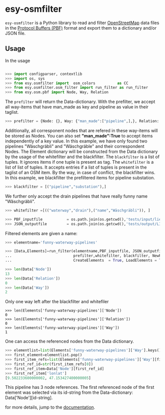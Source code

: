 # esy-osmfilter

`esy-osmfilter` is a Python library to read and filter [OpenStreetMap](https://www.openstreetmap.org) data files in the [Protocol
Buffers (PBF)](https://developers.google.com/protocol-buffers/) format and export them to a dictionary and/or JSON file.

## Usage

In the usage 



```python

>>> import configparser, contextlib
>>> import os, sys
>>> from esy.osmfilter import  osm_colors          as CC
>>> from esy.osmfilter.osm_filter import run_filter as run_filter
>>> from esy.osm.pbf import Node, Way, Relation

```

The `prefilter` will return the Data-dictionary.
With the prefilter, we accept all way-items that have man_made as key and pipeline as value in their taglist.

```python
>>> prefilter = {Node: {}, Way: {"man_made":["pipeline",],}, Relation: {}}

```

Additionally, all corresponent nodes that are refered in these way-items will be stored as Nodes.
You can also set **"man_made":True** to accept items independently of a key value.
In this example, we have only found two pipelines "Wäschgräbli" and "Wäschgräble" and their correspondent Nodes.
The Element dictionary will be constructed from the Data dictionary by the usage of the
whitefilter and the blackfilter.
The `blackfilter` is a list of tuples. 
It ignores items if one tuple is present as tag.
The `whitefilter` is a list of list of tuples.
It accepts entries if a list of tuples is present in the taglist of an OSM item.
By the way, in case of conflict, the blackfilter wins.
In this example, we blackfilter the prefiltered items for pipeline substation.

```python
>>> blackfilter = [("pipeline","substation"),]

```

We further only accept the drain pipelines that have really funny name "Wäschgräbli".


```python
>>> whitefilter =[(("waterway","drain"),("name","Wäschgräbli")), ]

>>> PBF_inputfile           = os.path.join(os.getcwd(),'tests/input/liechtenstein-latest.osm.pbf')
>>> JSON_outputfile         = os.path.join(os.getcwd(),'tests/output/LI/liechtenstein-latest.json')

```
Filtered elements are given a name:

```python
>>> elementname='funny-waterway-pipelines'

>>> [Data,Elements]=run_filter(elementname,PBF_inputfile, JSON_outputfile, 
...                            prefilter,whitefilter, blackfilter, NewPreFilterData = True, 
...                            CreateElements  = True, LoadElements = True,verbose=True)

>>> len(Data['Node'])
13
>>> len(Data['Relation'])
0
>>> len(Data['Way'])
2

```

Only one way left after the blackfilter and whitefiler
```
>>> len(Elements['funny-waterway-pipelines']['Node'])
0
>>> len(Elements['funny-waterway-pipelines']['Relation'])
0
>>> len(Elements['funny-waterway-pipelines']['Way'])
1

```
One can access the referenced nodes from the Data dictionary. 
```python
>>> elementlist=list(Elements['funny-waterway-pipelines']['Way'].keys())
>>> first_element=elementlist.pop()
>>> first_item_refs=list(Elements['funny-waterway-pipelines']['Way'][first_element]['refs'])
>>> first_ref_id=str(first_item_refs[0])
>>> first_ref_item=Data['Node'][first_ref_id]
>>> first_ref_item['lonlat']
[9.502233600000002, 47.153427400000005]

```

This pipeline has 3 node references.
The first referenced node of the first element was selected via its id-string from the Data-dictionary: Data['Node'][id-string].



for more details, jump to the
[documentation](https://onestone.gitlab.io/esy-osmfilter).
